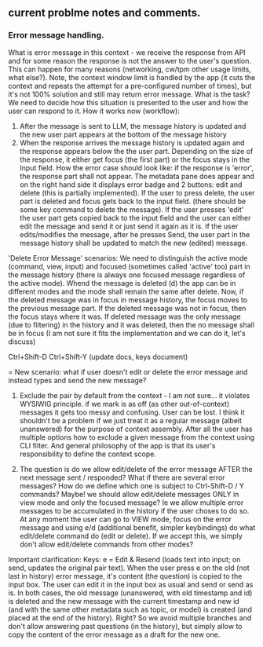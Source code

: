 ## current problme notes and comments.

### Error message handling.

What is error message in this context - we receive the response from API and for some reason the response is not the answer to the user's question. This can happen for many reasons (networking, cw/tpm other usage limits, what else?). Note, the context window limit is handled by the app (it cuts the context and repeats the attempt for a pre-configured number of times), but it's not 100% solution and still may return error message.
What is the task? We need to decide how this situation is presented to the user and how the user can respond to it.
How it works now (workflow):
1. After the message is sent to LLM, the message history is updated and the new user part appears at the bottom of the message history
2. When the response arrives the message history is updated again and the response appears below the the user part. Depending on the size of the response, it either get focus (the first part) or the focus stays in the Input field.
How the error case should look like:
if the response is 'error', the response part shall not appear. The metadata pane does appear and on the right hand side it displays error badge and 2 buttons: edit and delete (this is partially implemented).
If the user to press delete, the user part is deleted and focus gets back to the input field. (there should be some key command to delete the message).
If the user presses 'edit' the user part gets copied back to the input field and the user can either edit the message and send it or just send it again as it is. If the user edits/modifies the message, after he presses Send, the user part in the message history shall be updated to match the new (edited) message.

'Delete Error Message' scenarios:
We need to distinguish the active mode (command, view, input) and focused (sometimes called 'active' too) part in the message history (there is always one focused message regardless of the active mode). Whend the message is deleted (d) the app can be in different modes and the mode shall remain the same after delete.
Now, if the deleted message was in focus in message history, the focus moves to the previous message part. If the deleted message was not in focus, then the focus stays where it was. If deleted message was the only message (due to filtering) in the history and it was deleted, then the no message shall be in focus (I am not sure it fits the implementation and we can do it, let's discuss)

Ctrl+Shift-D
Ctrl+Shift-Y (update docs, keys document)

= New scenario: what if user doesn't edit or delete the error message and instead types and send the new message?

1. Exclude the pair by default from the context - I am not sure... it violates WYSIWIG principle. if we mark is as off (as other out-of-context) messages it gets too messy and confusing. User can be lost. I think it shouldn't be a problem if we just treat it as a regular message (albeit unanswered) for the purpose of context assembly. After all the user has multiple options how to exclude a given message from the context using CLI filter. And general philosophy of the app is that its user's responsibility to define the context scope.

2. The question is do we allow edit/delete of the error message AFTER the next message sent / responded? What if there are several error messages? How do we define which one is subject to Ctrl-Shift-D / Y commands?
Maybe! we should allow edit/delete messages ONLY in view mode and only the focused message? Ie we allow multiple error messages to be accumulated in the history if the user choses to do so. At any moment the user can go to VIEW mode, focus on the error message and using e/d (additional benefit, simpler keybindings) do what edit/delete command do (edit or delete). If we accept this, we simply don't allow edit/delete commands from other modes?

Important clarification: Keys: e = Edit & Resend (loads text into input; on send, updates the original pair text). When the user press e on the old (not last in history) error message, it's content (the question) is copied to the input box. The user can edit it in the input box as usual and send or send as is. In both cases, the old message (unanswered, with old timestamp and id) is deleted and the new message with the current timestamp and new id (and with the same other metadata such as topic, or model) is created (and placed at the end of the history). Right? So we avoid multiple branches and don't allow answering past questions (in the history), but simply allow to copy the content of the error message as a draft for the new one. 